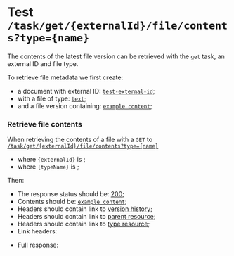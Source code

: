 # Test `/task/get/{externalId}/file/contents?type={name}`

The contents of the latest file version can be retrieved with the `get` task, an external ID and file type.

To retrieve file metadata we first create: 

  - a document with external ID: [`test-external-id`](- "#externalId");
  - with a file of type: [`text`](- "#fileType");
  - and a file version containing: [`example content`](- "#contents");

[ ](- "#docId=createDocument(#externalId)")
[ ](- "#fileId=createFile(#docId)")
[ ](- "createVersion(#fileId, #contents)")

### Retrieve file contents
When retrieving the contents of a file with a `GET` to [`/task/get/{externalId}/file/contents?type={name}`](- "#getEndpoint") 

 - where `{externalId}` is [ ](- "c:echo=#externalId");
 - where `{typeName}` is [ ](- "c:echo=#fileType");

[ ](- "#retrieveResult=retrieve(#getEndpoint, #externalId, #fileType)")

Then:

 - The response status should be: [200](- "?=#retrieveResult.status");
 - Contents should be: [`example content`](- "?=#retrieveResult.body");
 - Headers should contain link to [version history](- "?=#retrieveResult.versionHistory");
 - Headers should contain link to [parent resource](- "?=#retrieveResult.parent");
 - Headers should contain link to [type resource](- "?=#retrieveResult.type");
 - Link headers:

[ ](- "ext:embed=#retrieveResult.headers")

 - Full response:

[ ](- "ext:embed=#retrieveResult.body")
